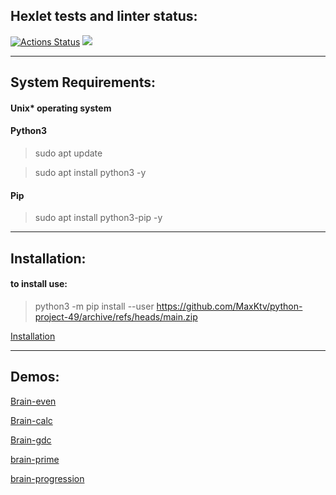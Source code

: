 ## Hexlet tests and linter status:

[![Actions Status](https://github.com/MaxKtv/python-project-49/actions/workflows/hexlet-check.yml/badge.svg)](https://github.com/MaxKtv/python-project-49/actions) <a href="https://codeclimate.com/github/MaxKtv/python-project-49/maintainability"><img src="https://api.codeclimate.com/v1/badges/107a15731a1ffe0766fa/maintainability" /></a>
***
## System Requirements:

#### Unix* operating system

#### Python3
> sudo apt update

> sudo apt install python3 -y
#### Pip
> sudo apt install python3-pip -y
***
## Installation:

#### to install use:
> python3 -m pip install --user https://github.com/MaxKtv/python-project-49/archive/refs/heads/main.zip


<a href="https://asciinema.org/a/UpBTr6ZWsXrKLJsHUYdQTVzyB" target="_blank">Installation</a>

***
## Demos:
<a href="https://asciinema.org/a/yhnPpB5AUtQ0ynR9XXhA6ZzHD" target="_blank">Brain-even</a>

<a href="https://asciinema.org/a/ekUWOas9SnvmKLRNoPr6PzGtl" target="_blank">Brain-calc</a>

<a href="https://asciinema.org/a/gn8oDJnJIpqoisPqW08eqAXeu" target="_blank">Brain-gdc</a>

<a href="https://asciinema.org/a/CGPurIpowUxkHMhvLjpEfYHwh" target="_blank">brain-prime</a>

<a href="https://asciinema.org/a/8bDjosqpocvrTyIBBUrKHKPvg" target="_blank">brain-progression</a>

